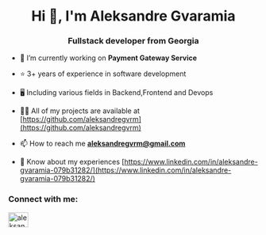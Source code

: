 <h1 align="center">Hi 👋, I'm Aleksandre Gvaramia</h1>
<h3 align="center">Fullstack developer from Georgia</h3>

- 🔭 I’m currently working on **Payment Gateway Service**

- ⭐ 3+ years of experience in software development

- 🖥️ Including various fields in Backend,Frontend and Devops

- 👨‍💻 All of my projects are available at [https://github.com/aleksandregvrm](https://github.com/aleksandregvrm)

- 📫 How to reach me **aleksandregvrm@gmail.com**

- 📄 Know about my experiences [https://www.linkedin.com/in/aleksandre-gvaramia-079b31282/](https://www.linkedin.com/in/aleksandre-gvaramia-079b31282/)

<h3 align="left">Connect with me:</h3>
<p align="left">
<a href="https://linkedin.com/in/aleksandre gvaramia" target="blank"><img align="center" src="https://raw.githubusercontent.com/rahuldkjain/github-profile-readme-generator/master/src/images/icons/Social/linked-in-alt.svg" alt="aleksandre gvaramia" height="30" width="40" /></a>
</p>


